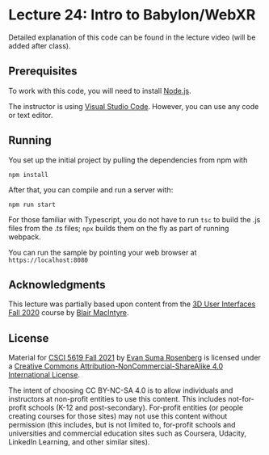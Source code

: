 # Lecture 24: Intro to Babylon/WebXR

Detailed explanation of this code can be found in the lecture video (will be added after class).

## Prerequisites

To work with this code, you will need to install [Node.js](https://nodejs.org/en/).

The instructor is using [Visual Studio Code](https://code.visualstudio.com/).  However, you can use any code or text editor.

## Running 

You set up the initial project by pulling the dependencies from npm with 
```
npm install
```

After that, you can compile and run a server with:
```
npm run start
```

For those familiar with Typescript, you do not have to run ```tsc``` to build the .js files from the .ts files;  ```npx``` builds them on the fly as part of running webpack.

You can run the sample by pointing your web browser at ```https://localhost:8080```

## Acknowledgments

This lecture was partially based upon content from the [3D User Interfaces Fall 2020](https://github.blairmacintyre.me/3dui-class-f20) course by [Blair MacIntyre](https://blairmacintyre.me/).

## License

Material for [CSCI 5619 Fall 2021](https://canvas.umn.edu/courses/268490) by [Evan Suma Rosenberg](https://illusioneering.umn.edu/) is licensed under a [Creative Commons Attribution-NonCommercial-ShareAlike 4.0 International License](http://creativecommons.org/licenses/by-nc-sa/4.0/).

The intent of choosing CC BY-NC-SA 4.0 is to allow individuals and instructors at non-profit entities to use this content.  This includes not-for-profit schools (K-12 and post-secondary). For-profit entities (or people creating courses for those sites) may not use this content without permission (this includes, but is not limited to, for-profit schools and universities and commercial education sites such as Coursera, Udacity, LinkedIn Learning, and other similar sites).   